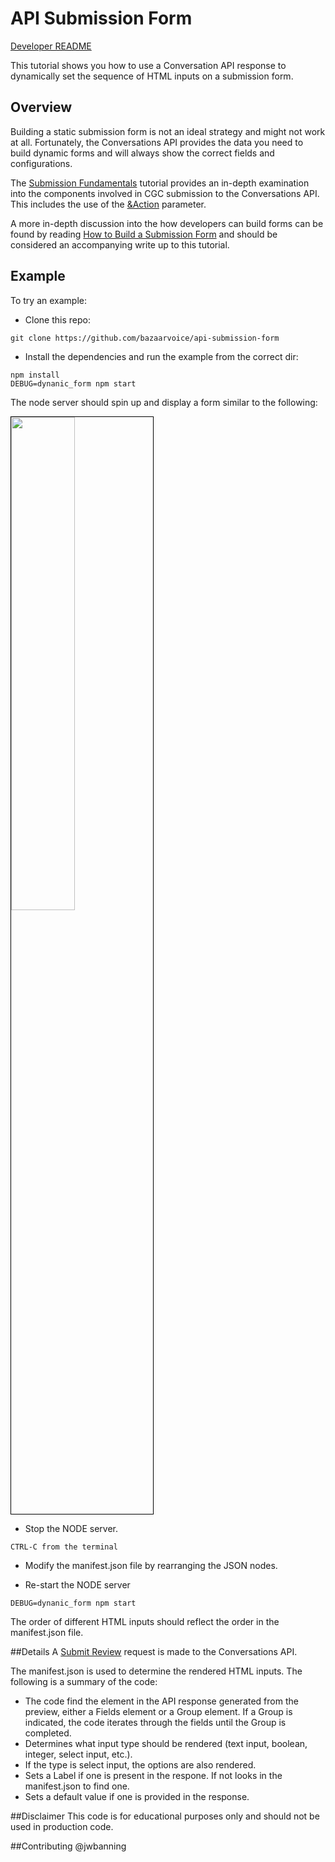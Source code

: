 # API Submission Form

[Developer README](/Contributing.md)

This tutorial shows you how to use a Conversation API response to dynamically set the sequence of HTML inputs on a submission form.

## Overview

Building a static submission form is not an ideal strategy and might not work at all. Fortunately, the Conversations API provides the data you need to build dynamic forms and will always show the correct fields and configurations.

The [Submission Fundamentals](https://developer.bazaarvoice.com/apis/conversations/tutorials/submission_fundamentals) tutorial provides an in-depth examination into the components involved in CGC submission to the Conversations API. This includes the use of the [&Action](https://developer.bazaarvoice.com/apis/conversations/tutorials/submission_fundamentals#the-action-parameter-and-the-submission-process) parameter. 

A more in-depth discussion into the how developers can build forms can be found by reading [How to Build a Submission Form](https://developer.bazaarvoice.com/apis/conversations/tutorials/How_to_Build_a_Submission_Form) and should be considered an accompanying write up to this tutorial. 


## Example

To try an example:

- Clone this repo:

```
git clone https://github.com/bazaarvoice/api-submission-form
```

- Install the dependencies and run the example from the correct dir:

```
npm install
DEBUG=dynanic_form npm start
```

The node server should spin up and display a form similar to the following: 
    
<img src="https://cloud.githubusercontent.com/assets/2584258/11049011/d0419af8-8700-11e5-97af-963148f1792e.jpg  " width="45%" style="border:1px solid black"></img>


- Stop the NODE server.
```
CTRL-C from the terminal
```

- Modify the manifest.json file by rearranging the JSON nodes.

- Re-start the NODE server
```
DEBUG=dynanic_form npm start
```

The order of different HTML inputs should reflect the order in the manifest.json file.


##Details
A <a href="https://developer.bazaarvoice.com/docs/read/conversations/reviews/submit">Submit Review</a> request is made to the Conversations API. 


The manifest.json is used to determine the rendered HTML inputs. The following is a summary of the code:
- The code find the element in the API response generated from the preview, either a Fields element or a Group element. If a Group is indicated, the code iterates through the fields until the Group is completed.  
- Determines what input type should be rendered (text input, boolean, integer, select input, etc.).
- If the type is select input, the options are also rendered.
- Sets a Label if one is present in the respone. If not looks in the manifest.json to find one.
- Sets a default value if one is provided in the response.

##Disclaimer
This code is for educational purposes only and should not be used in production code. 

##Contributing
@jwbanning
